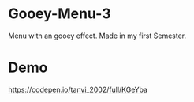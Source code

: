 # Gooey-Menu-3
Menu with an gooey effect. Made in my first Semester.

# Demo
https://codepen.io/tanvi_2002/full/KGeYba
